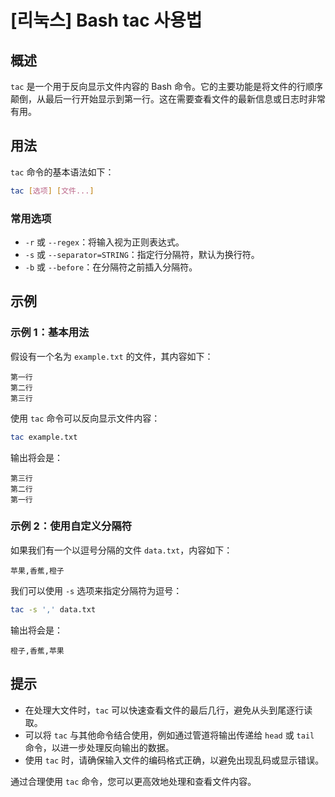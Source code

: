 # [리눅스] Bash tac 사용법

## 概述
`tac` 是一个用于反向显示文件内容的 Bash 命令。它的主要功能是将文件的行顺序颠倒，从最后一行开始显示到第一行。这在需要查看文件的最新信息或日志时非常有用。

## 用法
`tac` 命令的基本语法如下：

```bash
tac [选项] [文件...]
```

### 常用选项
- `-r` 或 `--regex`：将输入视为正则表达式。
- `-s` 或 `--separator=STRING`：指定行分隔符，默认为换行符。
- `-b` 或 `--before`：在分隔符之前插入分隔符。

## 示例
### 示例 1：基本用法
假设有一个名为 `example.txt` 的文件，其内容如下：

```
第一行
第二行
第三行
```

使用 `tac` 命令可以反向显示文件内容：

```bash
tac example.txt
```

输出将会是：

```
第三行
第二行
第一行
```

### 示例 2：使用自定义分隔符
如果我们有一个以逗号分隔的文件 `data.txt`，内容如下：

```
苹果,香蕉,橙子
```

我们可以使用 `-s` 选项来指定分隔符为逗号：

```bash
tac -s ',' data.txt
```

输出将会是：

```
橙子,香蕉,苹果
```

## 提示
- 在处理大文件时，`tac` 可以快速查看文件的最后几行，避免从头到尾逐行读取。
- 可以将 `tac` 与其他命令结合使用，例如通过管道将输出传递给 `head` 或 `tail` 命令，以进一步处理反向输出的数据。
- 使用 `tac` 时，请确保输入文件的编码格式正确，以避免出现乱码或显示错误。

通过合理使用 `tac` 命令，您可以更高效地处理和查看文件内容。